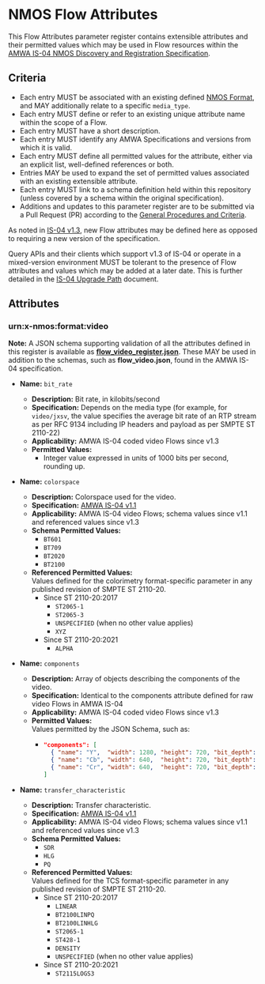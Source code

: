 # NMOS Flow Attributes

This Flow Attributes parameter register contains extensible attributes and their permitted values which may be used in Flow resources within the [AMWA IS-04 NMOS Discovery and Registration Specification](https://specs.amwa.tv/is-04).

## Criteria

- Each entry MUST be associated with an existing defined [NMOS Format](../formats), and MAY additionally relate to a specific `media_type`.
- Each entry MUST define or refer to an existing unique attribute name within the scope of a Flow.
- Each entry MUST have a short description.
- Each entry MUST identify any AMWA Specifications and versions from which it is valid.
- Each entry MUST define all permitted values for the attribute, either via an explicit list, well-defined references or both.
- Entries MAY be used to expand the set of permitted values associated with an existing extensible attribute.
- Each entry MUST link to a schema definition held within this repository (unless covered by a schema within the original specification).
- Additions and updates to this parameter register are to be submitted via a Pull Request (PR) according to the [General Procedures and Criteria](../common/).

As noted in [IS-04 v1.3](https://specs.amwa.tv/is-04/v1.3/docs/4.3._Behaviour_-_Nodes.html#sources--flows), new Flow attributes may be defined here as opposed to requiring a new version of the specification.

Query APIs and their clients which support v1.3 of IS-04 or operate in a mixed-version environment MUST be tolerant to the presence of Flow attributes and values which may be added at a later date. This is further detailed in the [IS-04 Upgrade Path](https://specs.amwa.tv/is-04/v1.3/docs/6.0._Upgrade_Path.html) document.

## Attributes

### urn:x-nmos:format:video

**Note:** A JSON schema supporting validation of all the attributes defined in this register is available as **[flow_video_register.json](flow_video_register.json)**.
These MAY be used in addition to the schemas, such as **flow_video.json**, found in the AMWA IS-04 specification.

- **Name:** `bit_rate`
  - **Description:** Bit rate, in kilobits/second
  - **Specification:** Depends on the media type (for example, for `video/jxsv`, the value specifies the average bit rate of an RTP stream as per RFC 9134 including IP headers and payload as per SMPTE ST 2110-22)
  - **Applicability:** AMWA IS-04 coded video Flows since v1.3
  - **Permitted Values:**
    - Integer value expressed in units of 1000 bits per second, rounding up.

- **Name:** `colorspace`
  - **Description:** Colorspace used for the video.
  - **Specification:** [AMWA IS-04 v1.1](https://specs.amwa.tv/is-04/v1.1)
  - **Applicability:** AMWA IS-04 video Flows; schema values since v1.1 and referenced values since v1.3
  - **Schema Permitted Values:**
    - `BT601`
    - `BT709`
    - `BT2020`
    - `BT2100`
  - **Referenced Permitted Values:**  
    Values defined for the colorimetry format-specific parameter in any published revision of SMPTE ST 2110-20.
    - Since ST 2110-20:2017
      - `ST2065-1`
      - `ST2065-3`
      - `UNSPECIFIED` (when no other value applies)
      - `XYZ`
    - Since ST 2110-20:2021
      - `ALPHA`
- **Name:** `components`
  - **Description:** Array of objects describing the components of the video.
  - **Specification:** Identical to the components attribute defined for raw video Flows in AMWA IS-04
  - **Applicability:** AMWA IS-04 coded video Flows since v1.3
  - **Permitted Values:**  
    Values permitted by the JSON Schema, such as:
    - ```json
      "components": [
        { "name": "Y",  "width": 1280, "height": 720, "bit_depth": 10 },
        { "name": "Cb", "width": 640,  "height": 720, "bit_depth": 10 },
        { "name": "Cr", "width": 640,  "height": 720, "bit_depth": 10 }
      ]
      ```

- **Name:** `transfer_characteristic`
  - **Description:** Transfer characteristic.
  - **Specification:** [AMWA IS-04 v1.1](https://specs.amwa.tv/is-04/v1.1)
  - **Applicability:** AMWA IS-04 video Flows; schema values since v1.1 and referenced values since v1.3
  - **Schema Permitted Values:**
    - `SDR`
    - `HLG`
    - `PQ`
  - **Referenced Permitted Values:**  
    Values defined for the TCS format-specific parameter in any published revision of SMPTE ST 2110-20.
    - Since ST 2110-20:2017
      - `LINEAR`
      - `BT2100LINPQ`
      - `BT2100LINHLG`
      - `ST2065-1`
      - `ST428-1`
      - `DENSITY`
      - `UNSPECIFIED` (when no other value applies)
    - Since ST 2110-20:2021
      - `ST2115LOGS3`
